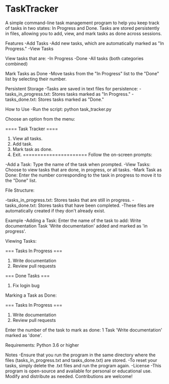 # TaskTracker

A simple command-line task management program to help you keep track of tasks in two states: In Progress and Done. Tasks are stored persistently in files, allowing you to add, view, and mark tasks as done across sessions.

Features
  -Add Tasks
  -Add new tasks, which are automatically marked as "In Progress."
  -View Tasks

View tasks that are:
  -In Progress
  -Done
  -All tasks (both categories combined)
  
Mark Tasks as Done
  -Move tasks from the "In Progress" list to the "Done" list by selecting their number.
  
Persistent Storage
  -Tasks are saved in text files for persistence:
  -tasks_in_progress.txt: Stores tasks marked as "In Progress."
  -tasks_done.txt: Stores tasks marked as "Done."
  
How to Use
  -Run the script:
    python task_tracker.py
    
Choose an option from the menu:

==== Task Tracker ====
1. View all tasks.
2. Add task.
3. Mark task as done.
4. Exit.
======================
Follow the on-screen prompts:

  -Add a Task: Type the name of the task when prompted.
  -View Tasks: Choose to view tasks that are done, in progress, or all tasks.
  -Mark Task as Done: Enter the number corresponding to the task in progress to move it to the "Done" list.
  
File Structure:

  -tasks_in_progress.txt: Stores tasks that are still in progress.
  -tasks_done.txt: Stores tasks that have been completed.
  -These files are automatically created if they don't already exist.

Example
  -Adding a Task:
Enter the name of the task to add: Write documentation
Task 'Write documentation' added and marked as 'in progress'.

Viewing Tasks:

=== Tasks In Progress ===
1. Write documentation
2. Review pull requests

=== Done Tasks ===
1. Fix login bug

Marking a Task as Done:

=== Tasks In Progress ===
1. Write documentation
2. Review pull requests

Enter the number of the task to mark as done: 1
Task 'Write documentation' marked as 'done'.

Requirements:
Python 3.6 or higher

Notes
-Ensure that you run the program in the same directory where the files (tasks_in_progress.txt and tasks_done.txt) are stored.
-To reset your tasks, simply delete the .txt files and run the program again.
-License
-This program is open-source and available for personal or educational use. Modify and distribute as needed. Contributions are welcome!






